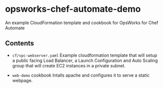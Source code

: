 # opsworks-chef-automate-demo

An example CloudFormation template and cookbook for OpsWorks for Chef Automate


## Contents

* `cf/vpc-webserver.yaml`
    Example cloudformation template that will setup a public facing
    Load Balancer, a Launch Configuration and Auto Scaling group that
    will create EC2 instances in a private subnet.

* `web-demo` cookbook
    Intalls apache and configures it to serve a static webpage.
